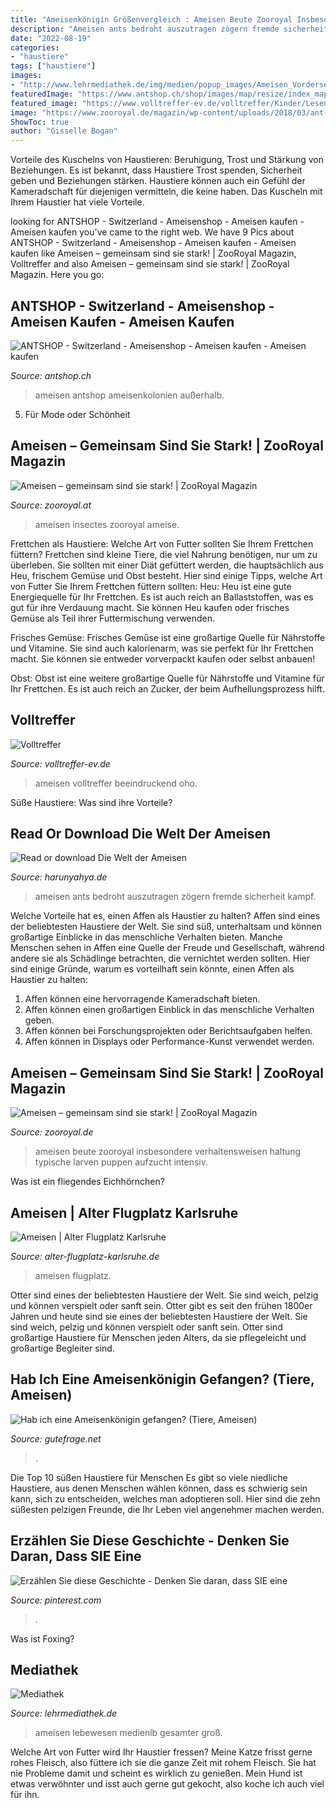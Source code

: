 ```yaml
---
title: "Ameisenkönigin Größenvergleich : Ameisen Beute Zooroyal Insbesondere Verhaltensweisen Haltung Typische Larven Puppen Aufzucht Intensiv"
description: "Ameisen ants bedroht auszutragen zögern fremde sicherheit kampf"
date: "2022-08-19"
categories:
- "haustiere"
tags: ["haustiere"]
images:
- "http://www.lehrmediathek.de/img/medien/popup_images/Ameisen_Vorderseite.jpg"
featuredImage: "https://www.antshop.ch/shop/images/map/resize/index_map_617.jpg"
featured_image: "https://www.volltreffer-ev.de/volltreffer/Kinder/Lesen/jpg/ameisen.jpg"
image: "https://www.zooroyal.de/magazin/wp-content/uploads/2018/03/ant-563287_1920.jpg"
ShowToc: true
author: "Gisselle Bogan"
---
```



Vorteile des Kuschelns von Haustieren: Beruhigung, Trost und Stärkung von Beziehungen.
Es ist bekannt, dass Haustiere Trost spenden, Sicherheit geben und Beziehungen stärken. Haustiere können auch ein Gefühl der Kameradschaft für diejenigen vermitteln, die keine haben. Das Kuscheln mit Ihrem Haustier hat viele Vorteile.

	

		
looking for ANTSHOP - Switzerland - Ameisenshop - Ameisen kaufen - Ameisen kaufen you've came to the right web. We have 9 Pics about ANTSHOP - Switzerland - Ameisenshop - Ameisen kaufen - Ameisen kaufen like Ameisen – gemeinsam sind sie stark! | ZooRoyal Magazin, Volltreffer and also Ameisen – gemeinsam sind sie stark! | ZooRoyal Magazin. Here you go:
		
    
## ANTSHOP - Switzerland - Ameisenshop - Ameisen Kaufen - Ameisen Kaufen

<img loading=lazy src="https://www.antshop.ch/shop/images/map/resize/index_map_617.jpg" onerror="this.onerror=null;this.src='https://tse1.mm.bing.net/th?id=OIP.atdw_l4HFrdPjUG8NbRZwwHaDt&amp;pid=15.1';" alt="ANTSHOP - Switzerland - Ameisenshop - Ameisen kaufen - Ameisen kaufen">

_Source: antshop.ch_

>ameisen antshop ameisenkolonien außerhalb. 

	

5. Für Mode oder Schönheit

    
## Ameisen – Gemeinsam Sind Sie Stark! | ZooRoyal Magazin

<img loading=lazy src="http://www.zooroyal.at/magazin/wp-content/uploads/2018/03/insects-566408_1920.jpg" onerror="this.onerror=null;this.src='https://tse2.mm.bing.net/th?id=OIP.RowG0YVtOcRMjI_AtnCI6AHaFd&amp;pid=15.1';" alt="Ameisen – gemeinsam sind sie stark! | ZooRoyal Magazin">

_Source: zooroyal.at_

>ameisen insectes zooroyal ameise. 

	

Frettchen als Haustiere: Welche Art von Futter sollten Sie Ihrem Frettchen füttern?
Frettchen sind kleine Tiere, die viel Nahrung benötigen, nur um zu überleben. Sie sollten mit einer Diät gefüttert werden, die hauptsächlich aus Heu, frischem Gemüse und Obst besteht. Hier sind einige Tipps, welche Art von Futter Sie Ihrem Frettchen füttern sollten:
Heu: Heu ist eine gute Energiequelle für Ihr Frettchen. Es ist auch reich an Ballaststoffen, was es gut für ihre Verdauung macht. Sie können Heu kaufen oder frisches Gemüse als Teil ihrer Futtermischung verwenden.

Frisches Gemüse: Frisches Gemüse ist eine großartige Quelle für Nährstoffe und Vitamine. Sie sind auch kalorienarm, was sie perfekt für Ihr Frettchen macht. Sie können sie entweder vorverpackt kaufen oder selbst anbauen!

Obst: Obst ist eine weitere großartige Quelle für Nährstoffe und Vitamine für Ihr Frettchen. Es ist auch reich an Zucker, der beim Aufhellungsprozess hilft.

    
## Volltreffer

<img loading=lazy src="https://www.volltreffer-ev.de/volltreffer/Kinder/Lesen/jpg/ameisen.jpg" onerror="this.onerror=null;this.src='https://tse2.mm.bing.net/th?id=OIP.lN6vGqEz9Iap9xdDar_50QHaFJ&amp;pid=15.1';" alt="Volltreffer">

_Source: volltreffer-ev.de_

>ameisen volltreffer beeindruckend oho. 

	

Süße Haustiere: Was sind ihre Vorteile?

    
## Read Or Download Die Welt Der Ameisen

<img loading=lazy src="https://g.fmanager.net/image/the_world_of_ants/ant8.jpg" onerror="this.onerror=null;this.src='https://tse2.mm.bing.net/th?id=OIP.QQaxIHaylJe5_ab4cs26CAHaDP&amp;pid=15.1';" alt="Read or download Die Welt der Ameisen">

_Source: harunyahya.de_

>ameisen ants bedroht auszutragen zögern fremde sicherheit kampf. 

	

Welche Vorteile hat es, einen Affen als Haustier zu halten?
Affen sind eines der beliebtesten Haustiere der Welt. Sie sind süß, unterhaltsam und können großartige Einblicke in das menschliche Verhalten bieten. Manche Menschen sehen in Affen eine Quelle der Freude und Gesellschaft, während andere sie als Schädlinge betrachten, die vernichtet werden sollten. Hier sind einige Gründe, warum es vorteilhaft sein könnte, einen Affen als Haustier zu halten:
1) Affen können eine hervorragende Kameradschaft bieten.
2) Affen können einen großartigen Einblick in das menschliche Verhalten geben.
3) Affen können bei Forschungsprojekten oder Berichtsaufgaben helfen.
4) Affen können in Displays oder Performance-Kunst verwendet werden.

    
## Ameisen – Gemeinsam Sind Sie Stark! | ZooRoyal Magazin

<img loading=lazy src="https://www.zooroyal.de/magazin/wp-content/uploads/2018/03/ant-563287_1920.jpg" onerror="this.onerror=null;this.src='https://tse3.mm.bing.net/th?id=OIP.GUonj9emRsclxg1P36cMegHaFd&amp;pid=15.1';" alt="Ameisen – gemeinsam sind sie stark! | ZooRoyal Magazin">

_Source: zooroyal.de_

>ameisen beute zooroyal insbesondere verhaltensweisen haltung typische larven puppen aufzucht intensiv. 

	

Was ist ein fliegendes Eichhörnchen?

    
## Ameisen | Alter Flugplatz Karlsruhe

<img loading=lazy src="http://www.alter-flugplatz-karlsruhe.de/sites/default/files/Arteninventar_DSC_0279.jpg" onerror="this.onerror=null;this.src='https://tse3.mm.bing.net/th?id=OIP.bkxSK7LW7Kgy9r6pbFqxVwHaE9&amp;pid=15.1';" alt="Ameisen | Alter Flugplatz Karlsruhe">

_Source: alter-flugplatz-karlsruhe.de_

>ameisen flugplatz. 

	

Otter sind eines der beliebtesten Haustiere der Welt. Sie sind weich, pelzig und können verspielt oder sanft sein.
Otter gibt es seit den frühen 1800er Jahren und heute sind sie eines der beliebtesten Haustiere der Welt. Sie sind weich, pelzig und können verspielt oder sanft sein. Otter sind großartige Haustiere für Menschen jeden Alters, da sie pflegeleicht und großartige Begleiter sind.

    
## Hab Ich Eine Ameisenkönigin Gefangen? (Tiere, Ameisen)

<img loading=lazy src="https://images.gutefrage.net/media/fragen/bilder/hab-ich-eine-ameisenkoenigin-gefangen/1_big.jpg?v=1536339835000" onerror="this.onerror=null;this.src='https://tse3.mm.bing.net/th?id=OIP.vEpXLqbFM4W-XLnH22DkogHaDm&amp;pid=15.1';" alt="Hab ich eine Ameisenkönigin gefangen? (Tiere, Ameisen)">

_Source: gutefrage.net_

>. 

	

Die Top 10 süßen Haustiere für Menschen
Es gibt so viele niedliche Haustiere, aus denen Menschen wählen können, dass es schwierig sein kann, sich zu entscheiden, welches man adoptieren soll. Hier sind die zehn süßesten pelzigen Freunde, die Ihr Leben viel angenehmer machen werden.

    
## Erzählen Sie Diese Geschichte - Denken Sie Daran, Dass SIE Eine

<img loading=lazy src="https://i.pinimg.com/736x/f8/0e/90/f80e90390fc39a99ed1b89f34c917be3.jpg" onerror="this.onerror=null;this.src='https://tse4.mm.bing.net/th?id=OIP.Gdi0ihqGXGhYNb3iQGXolwHaLH&amp;pid=15.1';" alt="Erzählen Sie diese Geschichte - Denken Sie daran, dass SIE eine">

_Source: pinterest.com_

>. 

	

Was ist Foxing?

    
## Mediathek

<img loading=lazy src="http://www.lehrmediathek.de/img/medien/popup_images/Ameisen_Vorderseite.jpg" onerror="this.onerror=null;this.src='https://tse2.mm.bing.net/th?id=OIP.82mjpPiZXycvi3sVrp2ooQHaJh&amp;pid=15.1';" alt="Mediathek">

_Source: lehrmediathek.de_

>ameisen lebewesen medienlb gesamter groß. 

	

Welche Art von Futter wird Ihr Haustier fressen?
Meine Katze frisst gerne rohes Fleisch, also füttere ich sie die ganze Zeit mit rohem Fleisch. Sie hat nie Probleme damit und scheint es wirklich zu genießen. Mein Hund ist etwas verwöhnter und isst auch gerne gut gekocht, also koche ich auch viel für ihn.

